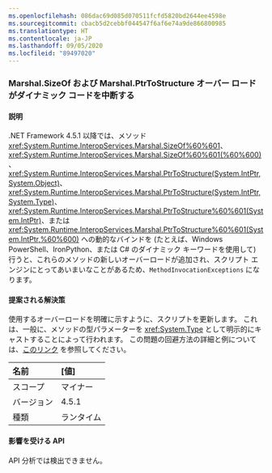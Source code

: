 ```yaml
---
ms.openlocfilehash: 086dac69d085d070511fcfd5820bd2644ee4598e
ms.sourcegitcommit: cbacb5d2cebbf044547f6af6e74a9de866800985
ms.translationtype: HT
ms.contentlocale: ja-JP
ms.lasthandoff: 09/05/2020
ms.locfileid: "89497020"
---
```

### <a name="marshalsizeof-and-marshalptrtostructure-overloads-break-dynamic-code"></a>Marshal.SizeOf および Marshal.PtrToStructure オーバー ロードがダイナミック コードを中断する

#### <a name="details"></a>説明

.NET Framework 4.5.1 以降では、メソッド <xref:System.Runtime.InteropServices.Marshal.SizeOf%60%601>、<xref:System.Runtime.InteropServices.Marshal.SizeOf%60%601(%60%600)>、<xref:System.Runtime.InteropServices.Marshal.PtrToStructure(System.IntPtr,System.Object)>、<xref:System.Runtime.InteropServices.Marshal.PtrToStructure(System.IntPtr,System.Type)>、<xref:System.Runtime.InteropServices.Marshal.PtrToStructure%60%601(System.IntPtr)>、または <xref:System.Runtime.InteropServices.Marshal.PtrToStructure%60%601(System.IntPtr,%60%600)> への動的なバインドを (たとえば、Windows PowerShell、IronPython、または C# のダイナミック キーワードを使用して) 行うと、これらのメソッドの新しいオーバーロードが追加され、スクリプト エンジンにとってあいまいなことがあるため、<code>MethodInvocationExceptions</code> になります。

#### <a name="suggestion"></a>提案される解決策

使用するオーバーロードを明確に示すように、スクリプトを更新します。 これは、一般に、メソッドの型パラメーターを <xref:System.Type> として明示的にキャストすることによって行われます。 この問題の回避方法の詳細と例については、[このリンク](https://support.microsoft.com/kb/2909958/) を参照してください。

| 名前    | [値]       |
|:--------|:------------|
| スコープ   |マイナー|
|バージョン|4.5.1|
|種類|ランタイム|

#### <a name="affected-apis"></a>影響を受ける API

API 分析では検出できません。

<!--

#### Affected APIs

Not detectable via API analysis.

-->
